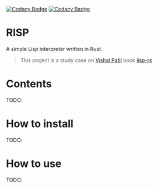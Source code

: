 [![Codacy Badge](https://app.codacy.com/project/badge/Grade/566ed174b0c64e27ace59f1a6356b0d4)](https://app.codacy.com/gh/tamercuba/risp/dashboard?utm_source=gh&utm_medium=referral&utm_content=&utm_campaign=Badge_grade)
[![Codacy Badge](https://app.codacy.com/project/badge/Coverage/566ed174b0c64e27ace59f1a6356b0d4)](https://app.codacy.com/gh/tamercuba/risp/dashboard?utm_source=gh&utm_medium=referral&utm_content=&utm_campaign=Badge_coverage)

# RISP

A simple Lisp interpreter written in Rust.
> This project is a study case on [Vishal Patil](https://github.com/vishpat) book [lisp-rs](https://vishpat.github.io/lisp-rs/)

# Contents

TODO:

# How to install

TODO: 

# How to use

TODO: 
